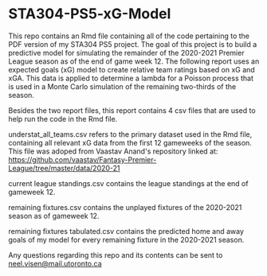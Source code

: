 # STA304-PS5-xG-Model

This repo contains an Rmd file containing all of the code pertaining to the PDF version of my STA304 PS5 project. The goal of this project is to build a predictive model for simulating the remainder of the 2020-2021 Premier League season as of the end of game week 12. The following report uses an expected goals (xG) model to create relative team ratings based on xG and xGA. This data is applied to determine a lambda for a Poisson process that is used in a Monte Carlo simulation of the remaining two-thirds of the season.

Besides the two report files, this report contains 4 csv files that are used to help run the code in the Rmd file.

understat_all_teams.csv refers to the primary dataset used in the Rmd file, containing all relevant xG data from the first 12 gameweeks of the season. This file was adoped from 
Vaastav Anand's repository linked at: https://github.com/vaastav/Fantasy-Premier-League/tree/master/data/2020-21

current league standings.csv contains the league standings at the end of gameweek 12.

remaining fixtures.csv contains the unplayed fixtures of the 2020-2021 season as of gameweek 12.

remaining fixtures tabulated.csv contains the predicted home and away goals of my model for every remaining fixture in the 2020-2021 season. 

Any questions regarding this repo and its contents can be sent to neel.visen@mail.utoronto.ca
